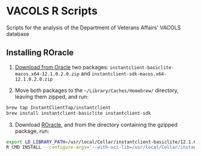 # VACOLS R Scripts

Scripts for the analysis of the Department of Veterans Affairs' VACOLS database

## Installing ROracle

1) [Download from Oracle](http://www.oracle.com/technetwork/topics/intel-macsoft-096467.html) two packages: `instantclient-basiclite-macos.x64-12.1.0.2.0.zip` and `instantclient-sdk-macos.x64-12.1.0.2.0.zip`

2) Move both packages to the `~/Library/Caches/Homebrew/` directory, leaving them zipped, and run:

```sh
brew tap InstantClientTap/instantclient
brew install instantclient-basiclite instantclient-sdk
```

3) Download [ROracle](https://cran.r-project.org/package=ROracle), and from the directory containing the gzipped package, run:

```sh
export LD_LIBRARY_PATH=/usr/local/Cellar/instantclient-basiclite/12.1.0.2.0/lib:$LD_LIBRARY_PATH`
R CMD INSTALL --configure-args='--with-oci-lib=/usr/local/Cellar/instantclient-basiclite/12.1.0.2.0/lib --with-oci-inc=/usr/local/Cellar/instantclient-sdk/12.1.0.2.0/lib/sdk/include' ROracle_1.2-2.tar.gz
```
